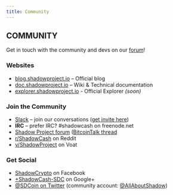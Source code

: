```yaml
---
title: Community
---
```


## COMMUNITY

<div class="message"> Get in touch with the community and devs on our <a href="https://talk.shadowproject.io/">forum</a>!</div>

### Websites

- [blog.shadowproject.io](http://blog.shadowproject.io) – Official blog
- [doc.shadowproject.io](http://doc.shadowproject.io) – Wiki & Technical documentation
- [explorer.shadowproject.io](http://explorer.shadowproject.io) - Official Explorer _(soon)_

### Join the Community

- [Slack](https://shadowproject.slack.com) – join our conversations ([get invite here](https://slack.shadowproject.io))
- **IRC** – prefer IRC? #shadowcash on freenode.net
- [Shadow Project forum](https://talk.shadowproject.io) ([BitcoinTalk thread](https://bitcointalk.org/index.php?topic=745352)
- [r/ShadowCash](http://reddit.com/r/shadowcash) on Reddit
- [v/ShadowProject](https://voat.co/v/ShadowProject) on Voat

### Get Social

- [ShadowCrypto](https://www.facebook.com/shadowcrypto) on Facebook
- [+ShadowCash-SDC](https://google.com/+ShadowCash-SDC) on Google+
- [@SDCoin on Twitter](https://twitter.com/sdcoin) (community account: [@AllAboutShadow](https://twitter.com/allaboutshadow))
